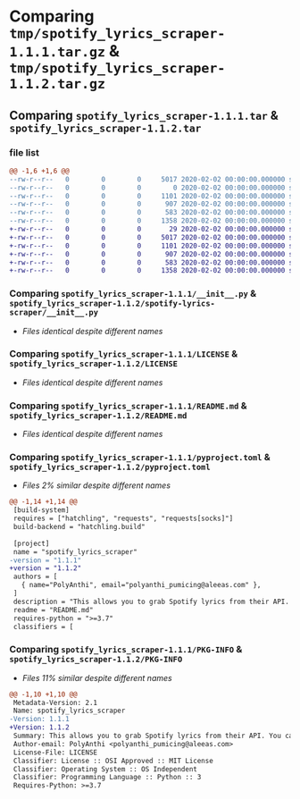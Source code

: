 # Comparing `tmp/spotify_lyrics_scraper-1.1.1.tar.gz` & `tmp/spotify_lyrics_scraper-1.1.2.tar.gz`

## Comparing `spotify_lyrics_scraper-1.1.1.tar` & `spotify_lyrics_scraper-1.1.2.tar`

### file list

```diff
@@ -1,6 +1,6 @@
--rw-r--r--   0        0        0     5017 2020-02-02 00:00:00.000000 spotify_lyrics_scraper-1.1.1/__init__.py
--rw-r--r--   0        0        0        0 2020-02-02 00:00:00.000000 spotify_lyrics_scraper-1.1.1/main.py
--rw-r--r--   0        0        0     1101 2020-02-02 00:00:00.000000 spotify_lyrics_scraper-1.1.1/LICENSE
--rw-r--r--   0        0        0      907 2020-02-02 00:00:00.000000 spotify_lyrics_scraper-1.1.1/README.md
--rw-r--r--   0        0        0      583 2020-02-02 00:00:00.000000 spotify_lyrics_scraper-1.1.1/pyproject.toml
--rw-r--r--   0        0        0     1358 2020-02-02 00:00:00.000000 spotify_lyrics_scraper-1.1.1/PKG-INFO
+-rw-r--r--   0        0        0       29 2020-02-02 00:00:00.000000 spotify_lyrics_scraper-1.1.2/main.py
+-rw-r--r--   0        0        0     5017 2020-02-02 00:00:00.000000 spotify_lyrics_scraper-1.1.2/spotify-lyrics-scraper/__init__.py
+-rw-r--r--   0        0        0     1101 2020-02-02 00:00:00.000000 spotify_lyrics_scraper-1.1.2/LICENSE
+-rw-r--r--   0        0        0      907 2020-02-02 00:00:00.000000 spotify_lyrics_scraper-1.1.2/README.md
+-rw-r--r--   0        0        0      583 2020-02-02 00:00:00.000000 spotify_lyrics_scraper-1.1.2/pyproject.toml
+-rw-r--r--   0        0        0     1358 2020-02-02 00:00:00.000000 spotify_lyrics_scraper-1.1.2/PKG-INFO
```

### Comparing `spotify_lyrics_scraper-1.1.1/__init__.py` & `spotify_lyrics_scraper-1.1.2/spotify-lyrics-scraper/__init__.py`

 * *Files identical despite different names*

### Comparing `spotify_lyrics_scraper-1.1.1/LICENSE` & `spotify_lyrics_scraper-1.1.2/LICENSE`

 * *Files identical despite different names*

### Comparing `spotify_lyrics_scraper-1.1.1/README.md` & `spotify_lyrics_scraper-1.1.2/README.md`

 * *Files identical despite different names*

### Comparing `spotify_lyrics_scraper-1.1.1/pyproject.toml` & `spotify_lyrics_scraper-1.1.2/pyproject.toml`

 * *Files 2% similar despite different names*

```diff
@@ -1,14 +1,14 @@
 [build-system]
 requires = ["hatchling", "requests", "requests[socks]"]
 build-backend = "hatchling.build"
 
 [project]
 name = "spotify_lyrics_scraper"
-version = "1.1.1"
+version = "1.1.2"
 authors = [
   { name="PolyAnthi", email="polyanthi_pumicing@aleeas.com" },
 ]
 description = "This allows you to grab Spotify lyrics from their API. You can input song names or track IDs. Supports proxies."
 readme = "README.md"
 requires-python = ">=3.7"
 classifiers = [
```

### Comparing `spotify_lyrics_scraper-1.1.1/PKG-INFO` & `spotify_lyrics_scraper-1.1.2/PKG-INFO`

 * *Files 11% similar despite different names*

```diff
@@ -1,10 +1,10 @@
 Metadata-Version: 2.1
 Name: spotify_lyrics_scraper
-Version: 1.1.1
+Version: 1.1.2
 Summary: This allows you to grab Spotify lyrics from their API. You can input song names or track IDs. Supports proxies.
 Author-email: PolyAnthi <polyanthi_pumicing@aleeas.com>
 License-File: LICENSE
 Classifier: License :: OSI Approved :: MIT License
 Classifier: Operating System :: OS Independent
 Classifier: Programming Language :: Python :: 3
 Requires-Python: >=3.7
```

